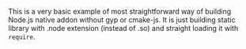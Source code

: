 This is a very basic example of most straightforward way of building Node.js native addon without gyp or cmake-js. It is just building static library with .node extension (instead of .so) and straight loading it with `require`.
